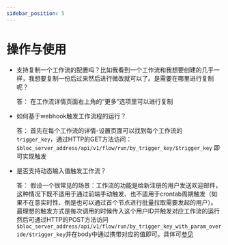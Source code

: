 ```yaml
---
sidebar_position: 5
---
```


# 操作与使用

- 支持复制一个工作流的配置吗？比如我看到一个工作流和我想要创建的几乎一样，我想要复制一份后过来然后进行微改就可以了。是需要在哪里进行复制呢？

  答： 在工作流详情页面右上角的“更多”选项里可以进行复制


- 如何基于webhook触发工作流程的运行？

  答： 首先在每个工作流的详情-设置页面可以找到每个工作流的`trigger_key`，通过HTTP的GET方法访问：`$bloc_server_address/api/v1/flow/run/by_trigger_key/$trigger_key` 即可实现触发

- 是否支持动态输入值触发工作流？

  答： 假设一个很常见的场景：工作流的功能是给新注册的用户发送欢迎邮件，这种情况下既不适用于通过前端手动触发、也不适用于crontab周期触发（如果不在意实时性、倒是也可以通过首个节点进行批量拉取需要发起的用户）。最理想的触发方式是每次调用的时候传入这个用户ID并触发对应工作流的运行然后可通过HTTP的POST方法访问`$bloc_server_address/api/v1/flow/run/by_trigger_key_with_param_overide/$trigger_key`并在body中通过携带对应的值即可。具体可[参见](#todo)